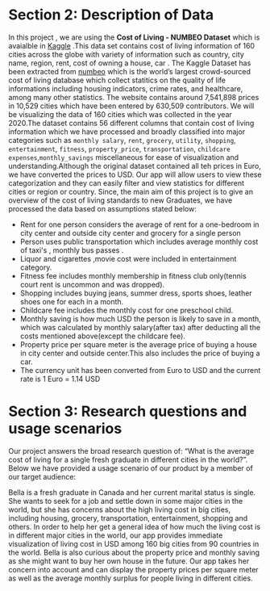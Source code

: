 # Section 2: Description of Data

In this project , we are using the **Cost of Living - NUMBEO Dataset** which is avaialble in [Kaggle](https://www.kaggle.com/joeypp/cost-of-living-numbeo-dataset) .This data set contains cost of living information of 160 cities across the globe with variety of information such as country, city name, region, rent, cost of owning a house, car .
The Kaggle Dataset has been extracted from [numbeo](https://www.numbeo.com/cost-of-living) which is the world’s largest crowd-sourced cost of living database which collect statitics on the quality of life informations including housing indicators, crime rates, and healthcare, among many other statistics. The website contains around 7,541,898 prices in 10,529 cities which have been entered by 630,509 contributors.
We will be visualizing the data of 160 cities which was collected in the year 2020.The dataset contains 56 different columns that contain cost of living
information which we have processed and broadly classified into major categories such as `monthly salary`, `rent`, `grocery`, `utility`, `shopping`, `entertainment`, `fitness`, `property_price`, `transportation`, `childcare expenses`,`monthly_savings` miscellaneous for ease of visualization and understanding.Although the original dataset contained all teh prices in Euro, we have converted the prices to USD.
Our app will allow users to view these categorization and they can easily filter and view statistics for different cities or region or country. Since, the main aim of this project is to give an overview of the cost of living standards to new Graduates, we have processed the data based on assumptions stated below:
* Rent for one person considers the average of rent for a one-bedroom in city center and outside city center and grocery for a single person
* Person uses public transportation which includes average monthly cost of taxi's , monthly bus passes .
* Liquor and cigarettes ,movie cost were included in entertainment category.
* Fitness fee includes monthly membership in fitness club only(tennis court rent is uncommon and was dropped).
* Shopping includes buying jeans, summer dress, sports shoes, leather shoes one for each in a month.
* Childcare fee includes the monthly cost for one preschool child.
* Monthly saving is how much USD the person is likely to save in a month, which was calculated by monthly salary(after tax) after deducting all the costs mentioned above(except the childcare fee).
* Property price per square meter is the average price of buying a house in city center and outside center.This also includes the price of buying a car.
* The currency unit has been converted from Euro to USD and the current rate is 1 Euro = 1.14 USD
# Section 3: Research questions and usage scenarios

Our project answers the broad research question of: “What is the average
cost of living for a single fresh graduate in different cities in the
world?”. Below we have provided a usage scenario of our product by a
member of our target audience:

Bella is a fresh graduate in Canada and her current marital status is
single. She wants to seek for a job and settle down in some major cities
in the world, but she has concerns about the high living cost in big cities,
including housing, grocery, transportation, entertainment, shopping and
others. In order to help her get a general idea of how much the living
cost is in different major cities in the world, our app provides
immediate visualization of living cost in USD among 160 big cities from
90 countries in the world. Bella is also curious about the property
price and monthly saving as she might want to buy her own house in the
future. Our app takes her concern into account and can display the
property prices per square meter as well as the average monthly surplus
for people living in different cities.
